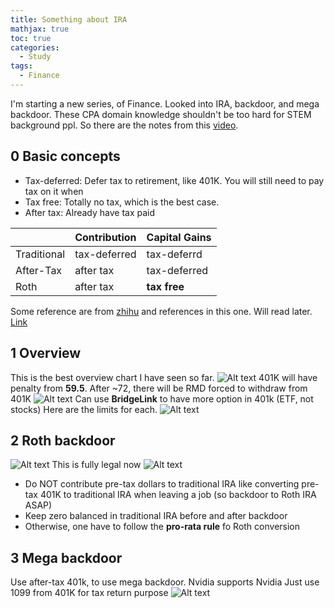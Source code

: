 ```yaml
---
title: Something about IRA
mathjax: true
toc: true
categories:
  - Study
tags:
  - Finance
---
```


I'm starting a new series, of Finance. Looked into IRA, backdoor, and mega backdoor. These CPA domain knowledge shouldn't be too hard for STEM background ppl. So there are the notes from this [video](). 

## 0 Basic concepts
- Tax-deferred: Defer tax to retirement, like 401K. You will still need to pay tax on it when
- Tax free: Totally no tax, which is the best case.
- After tax: Already have tax paid

| | Contribution | Capital Gains|
|-|--------------|--------------|
Traditional| tax-deferred | tax-deferrd |
After-Tax | after tax | tax-deferred |
Roth | after tax | **tax free** |

Some reference are from [zhihu](https://zhuanlan.zhihu.com/p/62925920) and references in this one. Will read later. [Link](https://thecollegeinvestor.com/category/investing/retirement/)

## 1 Overview
This is the best overview chart I have seen so far. 
![Alt text](/code23/assets/images/2025/25-09-01-IRA_files/overview.png)
401K will have penalty from **59.5**.
After ~72, there will be RMD forced to withdraw from 401K
![Alt text](/code23/assets/images/2025/25-09-01-IRA_files/rmd.png)
Can use **BridgeLink** to have more option in 401k (ETF, not stocks)
Here are the limits for each.
![Alt text](/code23/assets/images/2025/25-09-01-IRA_files/limit.png)
## 2 Roth backdoor
![Alt text](/code23/assets/images/2025/25-09-01-IRA_files/rb.png)
This is fully legal now
![Alt text](/code23/assets/images/2025/25-09-01-IRA_files/legal.png)
- Do NOT contribute pre-tax dollars to traditional IRA like converting pre-tax 401K to traditional IRA when leaving a job (so backdoor to Roth IRA ASAP)
- Keep zero balanced in traditional IRA before and after backdoor
- Otherwise, one have to follow the **pro-rata rule** fo Roth conversion
## 3 Mega backdoor
Use after-tax 401k, to use mega backdoor. Nvidia supports Nvidia
Just use 1099 from 401K for tax return purpose
![Alt text](/code23/assets/images/2025/25-09-01-IRA_files/mb.png)
